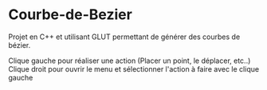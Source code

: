 # Courbe-de-Bezier

Projet en C++ et utilisant GLUT permettant de générer des courbes de bézier.

Clique gauche pour réaliser une action (Placer un point, le déplacer, etc..)
Clique droit pour ouvrir le menu et sélectionner l'action à faire avec le clique gauche